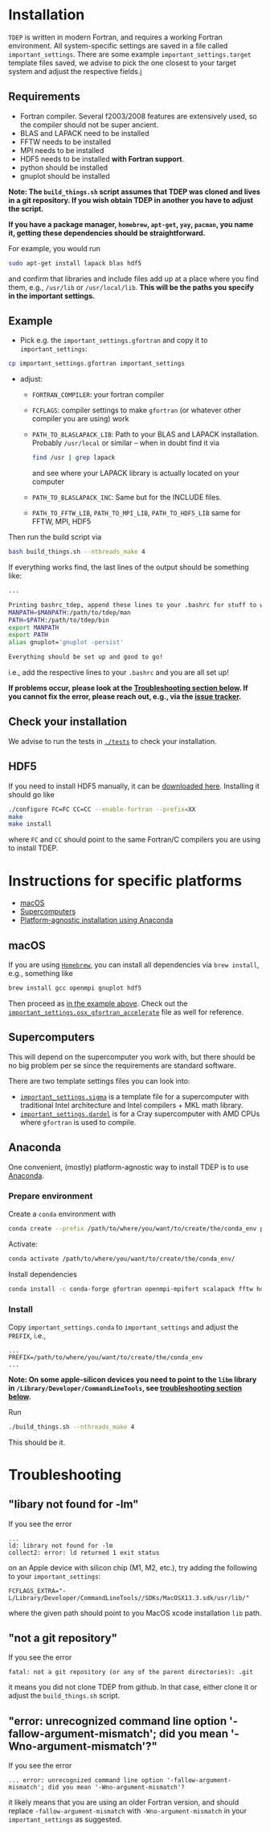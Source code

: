 Installation
===

`TDEP` is written in modern Fortran, and requires a working Fortran environment. All system-specific settings are saved in a file called `important_settings`. There are some example `important_settings.target` template files saved, we advise to pick the one closest to your target system and adjust the respective fields.j

## Requirements

- Fortran compiler. Several f2003/2008 features are extensively used, so the compiler should not be super ancient.
- BLAS and LAPACK need to be installed
- FFTW needs to be installed
- MPI needs to be installed
- HDF5 needs to be installed **with Fortran support**.
- python should be installed
- gnuplot should be installed

**Note: The `build_things.sh` script assumes that TDEP was cloned and lives in a git repository. If you wish obtain TDEP in another you have to adjust the script.**

**If you have a package manager, `homebrew`, `apt-get`, `yay`, `pacman`, you name it, getting these dependencies should be straightforward.**

For example, you would run

```bash
sudo apt-get install lapack blas hdf5
```

and confirm that libraries and include files add up at a place where you find them, e.g., `/usr/lib` or `/usr/local/lib`. **This will be the paths you specify in the important settings.**

## Example

- Pick e.g. the `important_settings.gfortran` and copy it to `important_settings`:

```bash
cp important_settings.gfortran important_settings
```

- adjust:

  - `FORTRAN_COMPILER`: your fortran compiler

  - `FCFLAGS`: compiler settings to make `gfortran` (or whatever other compiler you are using) work

  - `PATH_TO_BLASLAPACK_LIB`: Path to your BLAS and LAPACK installation. Probably `/usr/local` or similar – when in doubt find it via

    ```bash
    find /usr | grep lapack
    ```

    and see where your LAPACK library is actually located on your computer

  - `PATH_TO_BLASLAPACK_INC`: Same but for the INCLUDE files.

  - `PATH_TO_FFTW_LIB`, `PATH_TO_MPI_LIB`, `PATH_TO_HDF5_LIB` same for FFTW, MPI, HDF5

Then run the build script via 

```bash
bash build_things.sh --nthreads_make 4
```

If everything works find, the last lines of the output should be something like:

```bash
...

Printing bashrc_tdep, append these lines to your .bashrc for stuff to work nicely
MANPATH=$MANPATH:/path/to/tdep/man
PATH=$PATH:/path/to/tdep/bin
export MANPATH
export PATH
alias gnuplot='gnuplot -persist'

Everything should be set up and good to go!
```

i.e., add the respective lines to your `.bashrc` and you are all set up!

**If problems occur, please look at the [Troubleshooting section below](#Troubleshooting). If you cannot fix the error, please reach out, e.g., via the [issue tracker](https://github.com/tdep-developers/tdep/issues).**

## Check your installation

We advise to run the tests in [`./tests`](./tests)  to check your installation.

## HDF5

If you need to install HDF5 manually, it can be [downloaded here](https://www.hdfgroup.org/downloads/hdf5/). Installing it should go like

```bash
./configure FC=FC CC=CC --enable-fortran --prefix=XX
make
make install
```

where `FC` and `CC` should point to the same Fortran/C compilers you are using to install TDEP.

# Instructions for specific platforms

- [macOS](#macOS)
- [Supercomputers](#Supercomputers)
- [Platform-agnostic installation using Anaconda](#Anaconda)

## macOS

If you are using [`Homebrew`](https://brew.sh/), you can install all dependencies via `brew install`, e.g., something like

```bash
brew install gcc openmpi gnuplot hdf5
```

Then proceed as [in the example above](#Example). Check out the [`important_settings.osx_gfortran_accelerate`](./important_settings.osx_gfortran_accelerate) file as well for reference.

## Supercomputers

This will depend on the supercomputer you work with, but there should be no big problem per se since the requirements are standard software.

There are two template settings files you can look into:

- [`important_settings.sigma`](./important_settings.sigma) is a template file for a supercomputer with traditional Intel architecture and Intel compilers + MKL math library.
- [`important_settings.dardel`](./important_settings.dardel) is for a Cray supercomputer with AMD CPUs where `gfortran` is used to compile.

## Anaconda

One convenient, (mostly) platform-agnostic way to install TDEP is to use [Anaconda](https://anaconda.org/).

### Prepare environment


Create a `conda` environment with 

```bash
conda create --prefix /path/to/where/you/want/to/create/the/conda_env python=3.10
```

Activate:

```bash
conda activate /path/to/where/you/want/to/create/the/conda_env/
```

Install dependencies

```bash
conda install -c conda-forge gfortran openmpi-mpifort scalapack fftw hdf5 
```

### Install

Copy `important_settings.conda` to `important_settings` and adjust the `PREFIX`, i.e.,

```
...
PREFIX=/path/to/where/you/want/to/create/the/conda_env
...
```

**Note: On some apple-silicon devices you need to point to the `libm` library in `/Library/Developer/CommandLineTools`, see [troubleshooting section below](#libary-not-found-for--lm).**

Run

```bash
./build_things.sh --nthreads_make 4
```

This should be it.

# Troubleshooting

## "libary not found for -lm"

If you see the error

```
...
ld: library not found for -lm
collect2: error: ld returned 1 exit status
```

on an Apple device with silicon chip (M1, M2, etc.), try adding the following to your `important_settings`:

```
FCFLAGS_EXTRA="-L/Library/Developer/CommandLineTools//SDKs/MacOSX13.3.sdk/usr/lib/"
```

where the given path should point to you MacOS xcode installation `lib` path.

## "not a git repository"

If you see the error

```
fatal: not a git repository (or any of the parent directories): .git
```

it means you did not clone TDEP from github. In that case, either clone it or adjust the `build_things.sh` script.

## "error: unrecognized command line option '-fallow-argument-mismatch'; did you mean '-Wno-argument-mismatch'?"

If you see the error

```
... error: unrecognized command line option '-fallow-argument-mismatch'; did you mean '-Wno-argument-mismatch'?
```

it likely means that you are using an older Fortran version, and should replace `-fallow-argument-mismatch` with `-Wno-argument-mismatch` in your `important_settings` as suggested.

